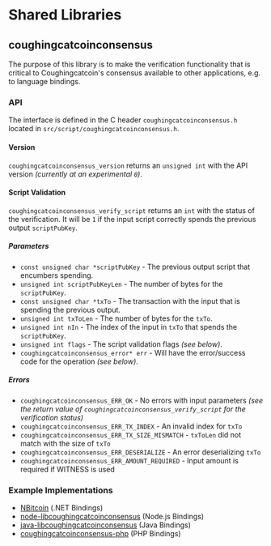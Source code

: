 Shared Libraries
================

## coughingcatcoinconsensus

The purpose of this library is to make the verification functionality that is critical to Coughingcatcoin's consensus available to other applications, e.g. to language bindings.

### API

The interface is defined in the C header `coughingcatcoinconsensus.h` located in  `src/script/coughingcatcoinconsensus.h`.

#### Version

`coughingcatcoinconsensus_version` returns an `unsigned int` with the API version *(currently at an experimental `0`)*.

#### Script Validation

`coughingcatcoinconsensus_verify_script` returns an `int` with the status of the verification. It will be `1` if the input script correctly spends the previous output `scriptPubKey`.

##### Parameters
- `const unsigned char *scriptPubKey` - The previous output script that encumbers spending.
- `unsigned int scriptPubKeyLen` - The number of bytes for the `scriptPubKey`.
- `const unsigned char *txTo` - The transaction with the input that is spending the previous output.
- `unsigned int txToLen` - The number of bytes for the `txTo`.
- `unsigned int nIn` - The index of the input in `txTo` that spends the `scriptPubKey`.
- `unsigned int flags` - The script validation flags *(see below)*.
- `coughingcatcoinconsensus_error* err` - Will have the error/success code for the operation *(see below)*.

##### Errors
- `coughingcatcoinconsensus_ERR_OK` - No errors with input parameters *(see the return value of `coughingcatcoinconsensus_verify_script` for the verification status)*
- `coughingcatcoinconsensus_ERR_TX_INDEX` - An invalid index for `txTo`
- `coughingcatcoinconsensus_ERR_TX_SIZE_MISMATCH` - `txToLen` did not match with the size of `txTo`
- `coughingcatcoinconsensus_ERR_DESERIALIZE` - An error deserializing `txTo`
- `coughingcatcoinconsensus_ERR_AMOUNT_REQUIRED` - Input amount is required if WITNESS is used

### Example Implementations
- [NBitcoin](https://github.com/NicolasDorier/NBitcoin/blob/master/NBitcoin/Script.cs#L814) (.NET Bindings)
- [node-libcoughingcatcoinconsensus](https://github.com/bitpay/node-libcoughingcatcoinconsensus) (Node.js Bindings)
- [java-libcoughingcatcoinconsensus](https://github.com/dexX7/java-libcoughingcatcoinconsensus) (Java Bindings)
- [coughingcatcoinconsensus-php](https://github.com/Bit-Wasp/coughingcatcoinconsensus-php) (PHP Bindings)
